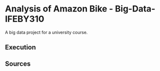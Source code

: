 # Analysis of Amazon Bike - Big-Data-IFEBY310

A big data project for a university course.

## Execution

## Sources

